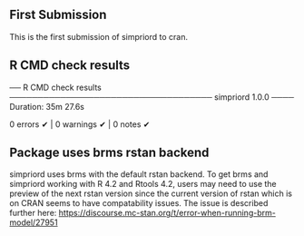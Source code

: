 ## First Submission

This is the first submission of simpriord to cran.

## R CMD check results

── R CMD check results ──────────────────────────────────── simpriord 1.0.0 ────
Duration: 35m 27.6s

0 errors ✔ | 0 warnings ✔ | 0 notes ✔


## Package uses brms rstan backend

simpriord uses brms with the default rstan backend.  To get brms and simpriord
working with R 4.2 and Rtools 4.2, users may need to use the preview of the
next rstan version since the current version of rstan which is on CRAN seems
to have compatability issues.  The issue is described further here:
https://discourse.mc-stan.org/t/error-when-running-brm-model/27951
